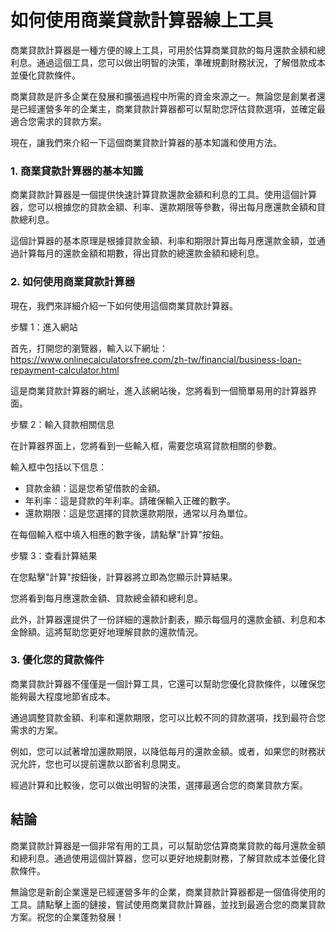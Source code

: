 如何使用商業貸款計算器線上工具
===============

商業貸款計算器是一種方便的線上工具，可用於估算商業貸款的每月還款金額和總利息。通過這個工具，您可以做出明智的決策，準確規劃財務狀況，了解借款成本並優化貸款條件。

商業貸款是許多企業在發展和擴張過程中所需的資金來源之一。無論您是創業者還是已經運營多年的企業主，商業貸款計算器都可以幫助您評估貸款選項，並確定最適合您需求的貸款方案。

現在，讓我們來介紹一下這個商業貸款計算器的基本知識和使用方法。

### 1. 商業貸款計算器的基本知識

商業貸款計算器是一個提供快速計算貸款還款金額和利息的工具。使用這個計算器，您可以根據您的貸款金額、利率、還款期限等參數，得出每月應還款金額和貸款總利息。

這個計算器的基本原理是根據貸款金額、利率和期限計算出每月應還款金額，並通過計算每月的還款金額和期數，得出貸款的總還款金額和總利息。

### 2. 如何使用商業貸款計算器

現在，我們來詳細介紹一下如何使用這個商業貸款計算器。

步驟 1：進入網站

首先，打開您的瀏覽器，輸入以下網址：<https://www.onlinecalculatorsfree.com/zh-tw/financial/business-loan-repayment-calculator.html>

這是商業貸款計算器的網址，進入該網站後，您將看到一個簡單易用的計算器界面。

步驟 2：輸入貸款相關信息

在計算器界面上，您將看到一些輸入框，需要您填寫貸款相關的參數。

輸入框中包括以下信息：

- 貸款金額：這是您希望借款的金額。
- 年利率：這是貸款的年利率。請確保輸入正確的數字。
- 還款期限：這是您選擇的貸款還款期限，通常以月為單位。

在每個輸入框中填入相應的數字後，請點擊"計算"按鈕。

步驟 3：查看計算結果

在您點擊"計算"按鈕後，計算器將立即為您顯示計算結果。

您將看到每月應還款金額、貸款總金額和總利息。

此外，計算器還提供了一份詳細的還款計劃表，顯示每個月的還款金額、利息和本金餘額。這將幫助您更好地理解貸款的還款情況。

### 3. 優化您的貸款條件

商業貸款計算器不僅僅是一個計算工具，它還可以幫助您優化貸款條件，以確保您能夠最大程度地節省成本。

通過調整貸款金額、利率和還款期限，您可以比較不同的貸款選項，找到最符合您需求的方案。

例如，您可以試著增加還款期限，以降低每月的還款金額。或者，如果您的財務狀況允許，您也可以提前還款以節省利息開支。

經過計算和比較後，您可以做出明智的決策，選擇最適合您的商業貸款方案。

結論
--

商業貸款計算器是一個非常有用的工具，可以幫助您估算商業貸款的每月還款金額和總利息。通過使用這個計算器，您可以更好地規劃財務，了解貸款成本並優化貸款條件。

無論您是新創企業還是已經運營多年的企業，商業貸款計算器都是一個值得使用的工具。請點擊上面的鏈接，嘗試使用商業貸款計算器，並找到最適合您的商業貸款方案。祝您的企業蓬勃發展！
